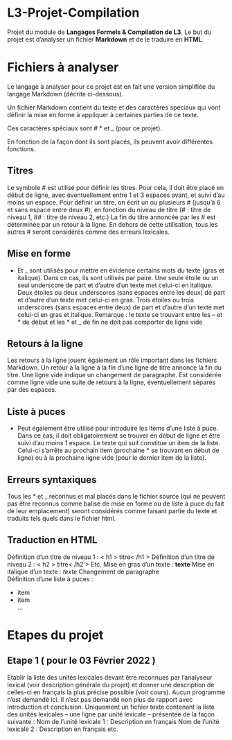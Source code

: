 # L3-Projet-Compilation
Projet du module de **Langages Formels &amp; Compilation de L3**.
Le but du projet est d’analyser un fichier **Markdown** et de le traduire en **HTML**.

# Fichiers à analyser 
Le langage à analyser pour ce projet est en fait une version simplifiée du langage Markdown (décrite ci-dessous).

Un fichier Markdown contient du texte et des caractères spéciaux qui vont définir la mise en forme à
appliquer à certaines parties de ce texte.

Ces caractères spéciaux sont # * et _ (pour ce projet).

En fonction de la façon dont ils sont placés, ils peuvent avoir différentes fonctions.

## Titres

Le symbole # est utilisé pour définir les titres.
Pour cela, il doit être placé en début de ligne, avec éventuellement entre 1 et 3 espaces avant, et suivi d’au
moins un espace.
Pour définir un titre, on écrit un ou plusieurs # (jusqu’à 6 et sans espace entre deux #), en fonction du
niveau de titre (# : titre de niveau 1, ## : titre de niveau 2, etc.)
La fin du titre annoncée par les # est déterminée par un retour à la ligne.
En dehors de cette utilisation, tous les autres # seront considérés comme des erreurs lexicales. 

## Mise en forme

* Et _ sont utilisés pour mettre en évidence certains mots du texte (gras et italique). Dans ce cas, ils sont
utilisés par paire.
Une seule étoile ou un seul underscore de part et d’autre d’un texte met celui-ci en italique.
Deux étoiles ou deux underscores (sans espaces entre les deux) de part et d’autre d’un texte met celui-ci
en gras.
Trois étoiles ou trois underscores (sans espaces entre deux) de part et d’autre d’un texte met celui-ci en
gras et italique.
Remarque : le texte se trouvant entre les – et * de début et les * et _ de fin ne doit pas comporter de ligne
vide

## Retours à la ligne

Les retours à la ligne jouent également un rôle important dans les fichiers Markdown.
Un retour à la ligne à la fin d’une ligne de titre annonce la fin du titre.
Une ligne vide indique un changement de paragraphe. Est considérée comme ligne vide une suite de
retours à la ligne, éventuellement séparés par des espaces. 

## Liste à puces

* Peut également être utilisé pour introduire les items d’une liste à puce. Dans ce cas, il doit
obligatoirement se trouver en début de ligne et être suivi d’au moins 1 espace. Le texte qui suit constitue
un item de la liste. Celui-ci s’arrête au prochain item (prochaine * se trouvant en début de ligne) ou à la
prochaine ligne vide (pour le dernier item de la liste). 

## Erreurs syntaxiques

Tous les * et _ reconnus et mal placés dans le fichier source (qui ne peuvent pas être reconnus comme
balise de mise en forme ou de liste à puce du fait de leur emplacement) seront considérés comme faisant
partie du texte et traduits tels quels dans le fichier html.

## Traduction en HTML 

Définition d’un titre de niveau 1 : < h1 > titre< /h1 >
Définition d’un titre de niveau 2 : < h2 > titre< /h2 >
Etc.
Mise en gras d’un texte : <strong>texte</strong>
Mise en italique d’un texte : <em>texte</em>
Changement de paragraphe <br>
Définition d’une liste à puces :
<ul>
<li> item </li>
<li> item </li>
…
</ul>

# Etapes du projet

## Etape 1 ( pour le 03 Février 2022 )

Etablir la liste des unités lexicales devant être reconnues par l’analyseur lexical (voir description générale
du projet) et donner une description de celles-ci en français la plus précise possible (voir cours).
Aucun programme n’est demandé ici. Il n’est pas demandé non plus de rapport avec introduction et
conclusion. Uniquement un fichier texte contenant la liste des unités lexicales – une ligne par unité lexicale
– présentée de la façon suivante :
Nom de l’unité lexicale 1 : Description en français
Nom de l’unité lexicale 2 : Description en français
etc. 

